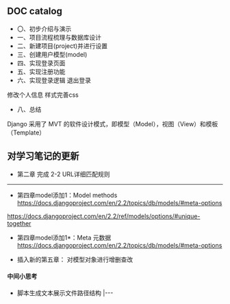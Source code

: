 ## DOC catalog

- 〇、初步介绍与演示
- 一、项目流程梳理与数据库设计
- 二、新建项目(project)并进行设置
- 三、创建用户模型(model)
- 四、实现登录页面
- 五、实现注册功能
- 六、实现登录逻辑
退出登录



修改个人信息
样式完善css


- 八、总结



Django 采用了 MVT 的软件设计模式，即模型（Model），视图（View）和模板（Template）


## 对学习笔记的更新
- 第二章 完成 2-2 URL详细匹配规则

---------------------


- 第四章model添加1：Model methods
https://docs.djangoproject.com/en/2.2/topics/db/models/#meta-options

https://docs.djangoproject.com/en/2.2/ref/models/options/#unique-together

- 第四章model添加1*：Meta 元数据
https://docs.djangoproject.com/en/2.2/topics/db/models/#meta-options

- 插入新的第五章： 对模型对象进行增删查改





#### 中间小思考
- 脚本生成文本展示文件路径结构
|---